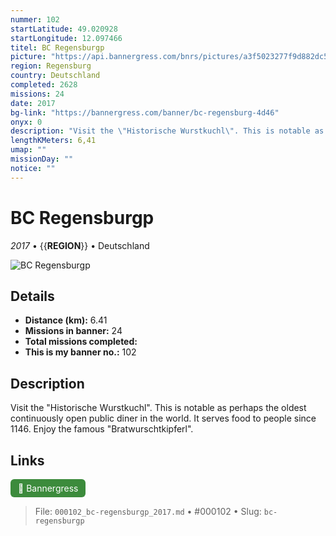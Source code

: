 ```yaml
---
nummer: 102
startLatitude: 49.020928
startLongitude: 12.097466
titel: BC Regensburgp
picture: "https://api.bannergress.com/bnrs/pictures/a3f5023277f9d882dc5bb9c62d1f5f17"
region: Regensburg
country: Deutschland
completed: 2628
missions: 24
date: 2017
bg-link: "https://bannergress.com/banner/bc-regensburg-4d46"
onyx: 0
description: "Visit the \"Historische Wurstkuchl\". This is notable as perhaps the oldest continuously open public diner in the world. It serves food to people since 1146. Enjoy the famous \"Bratwurschtkipferl\"."
lengthKMeters: 6,41
umap: ""
missionDay: ""
notice: ""
---
```

# BC Regensburgp

*2017* • {{__REGION__}} • Deutschland

![BC Regensburgp](https://api.bannergress.com/bnrs/pictures/a3f5023277f9d882dc5bb9c62d1f5f17)



## Details
- **Distance (km):** 6.41
- **Missions in banner:** 24
- **Total missions completed:** 
- **This is my banner no.:** 102



## Description
Visit the "Historische Wurstkuchl". This is notable as perhaps the oldest continuously open public diner in the world. It serves food to people since 1146. Enjoy the famous "Bratwurschtkipferl".



## Links
<a href="https://bannergress.com/banner/bc-regensburg-4d46" target="_blank" style="display:inline-block;margin-right:8px;padding:6px 12px;background:#3c8b3c;color:#fff;text-decoration:none;border-radius:6px;">🔗 Bannergress</a>



> File: `000102_bc-regensburgp_2017.md` • #000102 • Slug: `bc-regensburgp`
